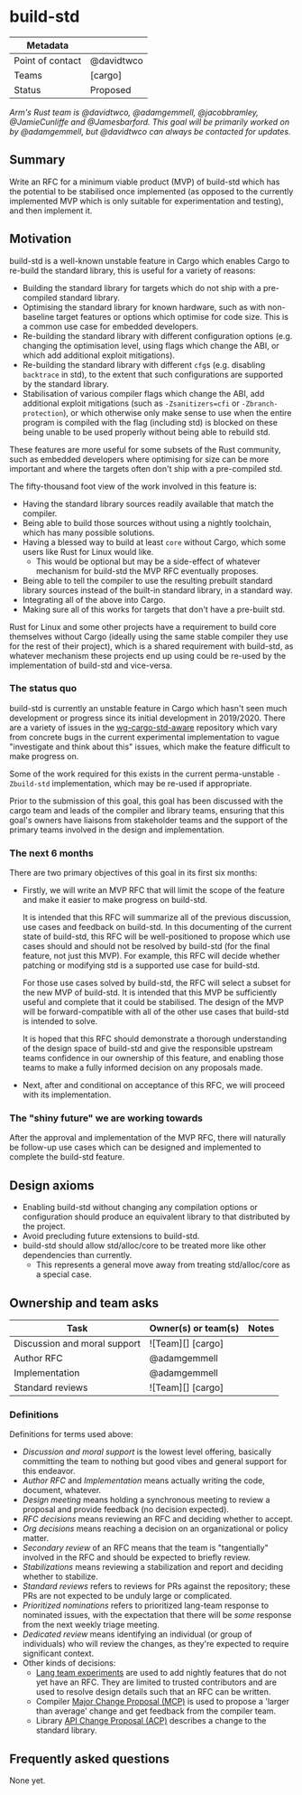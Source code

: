 # build-std

| Metadata |                  |
|----------|------------------|
| Point of contact | @davidtwco |
| Teams    | [cargo]          |
| Status   | Proposed         |

*Arm's Rust team is @davidtwco, @adamgemmell, @jacobbramley, @JamieCunliffe and @Jamesbarford. This
goal will be primarily worked on by @adamgemmell, but @davidtwco can always be contacted for
updates.*

## Summary

Write an RFC for a minimum viable product (MVP) of build-std which has the potential to be
stabilised once implemented (as opposed to the currently implemented MVP which is only suitable for
experimentation and testing), and then implement it.

## Motivation

build-std is a well-known unstable feature in Cargo which enables Cargo to re-build the standard
library, this is useful for a variety of reasons:

- Building the standard library for targets which do not ship with a pre-compiled standard library.
- Optimising the standard library for known hardware, such as with non-baseline target features
  or options which optimise for code size. This is a common use case for embedded developers.
- Re-building the standard library with different configuration options (e.g. changing the
  optimisation level, using flags which change the ABI, or which add additional exploit
  mitigations).
- Re-building the standard library with different `cfg`s (e.g. disabling `backtrace` in std), to
  the extent that such configurations are supported by the standard library.
- Stabilisation of various compiler flags which change the ABI, add additional exploit
  mitigations (such as `-Zsanitizers=cfi` or `-Zbranch-protection`), or which otherwise only make
  sense to use when the entire program is compiled with the flag (including std) is blocked on
  these being unable to be used properly without being able to rebuild std.

These features are more useful for some subsets of the Rust community, such as embedded developers
where optimising for size can be more important and where the targets often don't ship with a
pre-compiled std.

The fifty-thousand foot view of the work involved in this feature is:

- Having the standard library sources readily available that match the compiler.
- Being able to build those sources without using a nightly toolchain, which has many
  possible solutions.
- Having a blessed way to build at least `core` without Cargo, which some users like
  Rust for Linux would like.
  - This would be optional but may be a side-effect of whatever mechanism for build-std
    the MVP RFC eventually proposes.
- Being able to tell the compiler to use the resulting prebuilt standard library sources
  instead of the built-in standard library, in a standard way.
- Integrating all of the above into Cargo.
- Making sure all of this works for targets that don't have a pre-built std.

Rust for Linux and some other projects have a requirement to build core themselves without Cargo
(ideally using the same stable compiler they use for the rest of their project), which is a shared
requirement with build-std, as whatever mechanism these projects end up using could be re-used by
the implementation of build-std and vice-versa.

### The status quo

build-std is currently an unstable feature in Cargo which hasn't seen much development or progress
since its initial development in 2019/2020. There are a variety of issues in the
[wg-cargo-std-aware][wg-cargo-std-aware] repository which vary from concrete bugs in the current
experimental implementation to vague "investigate and think about this" issues, which make the
feature difficult to make progress on. 

Some of the work required for this exists in the current perma-unstable `-Zbuild-std`
implementation, which may be re-used if appropriate.

Prior to the submission of this goal, this goal has been discussed with the cargo team and
leads of the compiler and library teams, ensuring that this goal's owners have liaisons from
stakeholder teams and the support of the primary teams involved in the design and
implementation.

[wg-cargo-std-aware]: https://github.com/rust-lang/wg-cargo-std-aware

### The next 6 months

There are two primary objectives of this goal in its first six months:

- Firstly, we will write an MVP RFC that will limit the scope of the feature and make it easier
  to make progress on build-std.

  It is intended that this RFC will summarize all of the previous discussion, use cases and
  feedback on build-std. In this documenting of the current state of build-std, this RFC
  will be well-positioned to propose which use cases should and should not be resolved by
  build-std (for the final feature, not just this MVP). For example, this RFC will decide
  whether patching or modifying std is a supported use case for build-std.

  For those use cases solved by build-std, the RFC will select a subset for the new MVP of
  build-std. It is intended that this MVP be sufficiently useful and complete that it could
  be stabilised. The design of the MVP will be forward-compatible with all of the other use
  cases that build-std is intended to solve.

  It is hoped that this RFC should demonstrate a thorough understanding of the design space
  of build-std and give the responsible upstream teams confidence in our ownership of this
  feature, and enabling those teams to make a fully informed decision on any proposals made.

- Next, after and conditional on acceptance of this RFC, we will proceed with its
  implementation.

### The "shiny future" we are working towards

After the approval and implementation of the MVP RFC, there will naturally be follow-up use cases
which can be designed and implemented to complete the build-std feature.

## Design axioms

- Enabling build-std without changing any compilation options or configuration should produce an
  equivalent library to that distributed by the project.
- Avoid precluding future extensions to build-std.
- build-std should allow std/alloc/core to be treated more like other dependencies than currently.
  - This represents a general move away from treating std/alloc/core as a special case.

## Ownership and team asks

| Task                         | Owner(s) or team(s) | Notes |
|------------------------------|---------------------|-------|
| Discussion and moral support | ![Team][] [cargo]   |       |
| Author RFC                   | @adamgemmell        |       |
| Implementation               | @adamgemmell        |       |
| Standard reviews             | ![Team][] [cargo]   |       |

### Definitions

Definitions for terms used above:

* *Discussion and moral support* is the lowest level offering, basically committing the team to nothing but good vibes and general support for this endeavor.
* *Author RFC* and *Implementation* means actually writing the code, document, whatever.
* *Design meeting* means holding a synchronous meeting to review a proposal and provide feedback (no decision expected).
* *RFC decisions* means reviewing an RFC and deciding whether to accept.
* *Org decisions* means reaching a decision on an organizational or policy matter.
* *Secondary review* of an RFC means that the team is "tangentially" involved in the RFC and should be expected to briefly review.
* *Stabilizations* means reviewing a stabilization and report and deciding whether to stabilize.
* *Standard reviews* refers to reviews for PRs against the repository; these PRs are not expected to be unduly large or complicated.
* *Prioritized nominations* refers to prioritized lang-team response to nominated issues, with the expectation that there will be *some* response from the next weekly triage meeting.
* *Dedicated review* means identifying an individual (or group of individuals) who will review the changes, as they're expected to require significant context.
* Other kinds of decisions:
    * [Lang team experiments](https://lang-team.rust-lang.org/how_to/experiment.html) are used to add nightly features that do not yet have an RFC. They are limited to trusted contributors and are used to resolve design details such that an RFC can be written.
    * Compiler [Major Change Proposal (MCP)](https://forge.rust-lang.org/compiler/mcp.html) is used to propose a 'larger than average' change and get feedback from the compiler team.
    * Library [API Change Proposal (ACP)](https://std-dev-guide.rust-lang.org/development/feature-lifecycle.html) describes a change to the standard library.

## Frequently asked questions

None yet.
